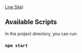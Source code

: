 [Live Site](https://pensive-carson-7d4865.netlify.app/))

## Available Scripts

In the project directory, you can run:

### `npm start`



